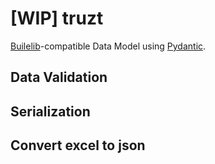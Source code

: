# \[WIP\] truzt

[Builelib](https://github.com/MasatoMiyata/builelib)-compatible Data Model using [Pydantic](https://docs.pydantic.dev/latest/).

## Data Validation

## Serialization

## Convert excel to json
